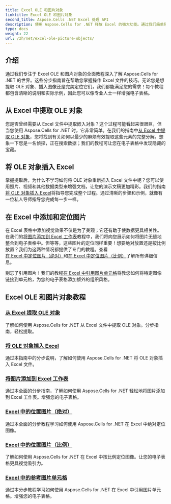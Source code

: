 ```yaml
---
title: Excel OLE 和图片对象
linktitle: Excel OLE 和图片对象
second_title: Aspose.Cells .NET Excel 处理 API
description: 使用 Aspose.Cells for .NET 释放 Excel 的强大功能。通过我们简单易懂的教程掌握 OLE 对象和图片处理。
type: docs
weight: 22
url: /zh/net/excel-ole-picture-objects/
---
```

## 介绍

通过我们专注于 Excel OLE 和图片对象的全面教程深入了解 Aspose.Cells for .NET 的世界。这些分步指南旨在帮助您掌握操作 Excel 文件的技巧。无论您是想提取 OLE 对象、插入图像还是完美定位它们，我们都能满足您的需求！每个教程都包含清晰的说明和实际示例，因此您可以像专业人士一样增强电子表格。

## 从 Excel 中提取 OLE 对象

您是否曾经需要从 Excel 文件中提取嵌入对象？这个过程可能看起来很艰巨，但当您使用 Aspose.Cells for .NET 时，它非常简单。在我们的指南中[从 Excel 中提取 OLE 对象](./extract-ole-object-from-excel/)，您将找到有关如何以最少的麻烦有效提取这些元素的完整分解。想象一下您是一名侦探，正在搜索数据；我们的教程可让您在电子表格中发现隐藏的宝藏。

## 将 OLE 对象插入 Excel

掌握提取后，为什么不学习如何将 OLE 对象重新插入 Excel 文件中呢？您可以使用照片、视频和其他数据类型来增强文档，让您的演示文稿更加精彩。我们的指南[将 OLE 对象插入 Excel](./insert-ole-object-into-excel/)将指导您完成整个过程。通过清晰的步骤和示例，就像有一位私人导师指导您完成每一步一样。

## 在 Excel 中添加和定位图片

在 Excel 表格中添加视觉效果不仅是为了美观；它还有助于使数据更具相关性。在我们的[将图片添加到 Excel 工作表](./add-picture-to-excel/)教程中，我们将向您展示如何将图片无缝地整合到电子表格中。但等等，这些图片的定位同样重要！想要绝对放置还是按比例放置？我们为这两种情况都提供了专门的教程。查看[在 Excel 中定位图片（绝对）](./position-picture-absolute-excel/)和[在 Excel 中定位图片（比例）](./position-picture-proportional-excel/)了解所有详细信息。

别忘了引用图片！我们的教程[在 Excel 中引用图片单元格](./reference-picture-cell-excel/)将教您如何将特定图像链接到单元格，为您的电子表格添加额外的组织风格。 

## Excel OLE 和图片对象教程
### [从 Excel 提取 OLE 对象](./extract-ole-object-from-excel/)
了解如何使用 Aspose.Cells for .NET 从 Excel 文件中提取 OLE 对象。分步指南，轻松提取。
### [将 OLE 对象插入 Excel](./insert-ole-object-into-excel/)
通过本指南中的分步说明，了解如何使用 Aspose.Cells for .NET 将 OLE 对象插入 Excel 文件。
### [将图片添加到 Excel 工作表](./add-picture-to-excel/)
通过本全面的分步指南，了解如何使用 Aspose.Cells for .NET 轻松地将图片添加到 Excel 工作表。增强您的电子表格。
### [Excel 中的位置图片（绝对）](./position-picture-absolute-excel/)
通过本全面的分步教程学习如何使用 Aspose.Cells for .NET 在 Excel 中绝对定位图像。
### [Excel 中的位置图片（比例）](./position-picture-proportional-excel/)
了解如何使用 Aspose.Cells for .NET 在 Excel 中按比例定位图像。让您的电子表格更具视觉吸引力。
### [Excel 中的参考图片单元格](./reference-picture-cell-excel/)
通过本分步教程学习如何使用 Aspose.Cells for .NET 在 Excel 中引用图片单元格。增强您的电子表格。